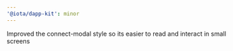 ```yaml
---
'@iota/dapp-kit': minor
---
```


Improved the connect-modal style so its easier to read and interact in small screens
